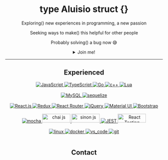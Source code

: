 <div align="center">
 <h1>type Aluisio struct {}</h1>
 <p>Exploring() new experiences in programming, a new passion</p>
 <p>Seeking ways to make() this helpful for other people</p>
 <p>Probably solving() a bug now 😅</p>

 <details>
  <summary>Join me!</summary>

  ~~and the bugs..~~
 
  <img src="https://github.com/egonelbre/gophers/blob/master/.thumb/animation/gopher-dance-long-3x.gif?raw=true" alt="gopher-dancing" width="100px"> [by    gophers](https://github.com/egonelbre/gophers)
  
 </details>

 <hr/>

 <h2> Experienced </h2>
  <div>
   <a href="#" rel="noopener noreferrer">
     <img src="https://img.shields.io/badge/javascript-%23323330.svg?style=for-the-badge&logo=javascript&logoColor=%23F7DF1E" alt="JavaScript" />
   </a>
   <a href="#" rel="noopener noreferrer">  
    <img src="https://img.shields.io/badge/typescript-%23007ACC.svg?style=for-the-badge&logo=typescript&logoColor=white" alt="TypeScript" />
   </a>
   <a href="#" rel="noopener noreferrer">   
    <img src="https://img.shields.io/badge/Go-00ADD8?style=for-the-badge&logo=go&logoColor=white" alt="Go" />
   </a>
   <a href="#" rel="noopener noreferrer">
     <img src="https://img.shields.io/badge/c++-%2300599C.svg?style=for-the-badge&logo=c%2B%2B&logoColor=white" alt="c++" />
   </a>
   <a href="#" rel="noopener noreferrer">  
    <img src="https://img.shields.io/badge/Lua-2C2D72?style=for-the-badge&logo=lua&logoColor=white" alt="Lua" />
   </a>
  </div>
  <br />
  <div>
   <a href="#" rel="noopener noreferrer">
    <img src="https://img.shields.io/badge/MySQL-005C84?style=for-the-badge&logo=mysql&logoColor=white" alt="MySQL" />
   </a>
   <a href="#" rel="noopener noreferrer">
     <img src="https://img.shields.io/badge/Sequelize-52B0E7?style=for-the-badge&logo=Sequelize&logoColor=white" alt="sequelize" />
   </a>
  </div>
  <br />
  <div>
   <a href="#" rel="noopener noreferrer">
    <img src="https://img.shields.io/badge/React-20232A?style=for-the-badge&logo=react&logoColor=61DAFB" alt="React.js" />
   </a>
   <a href="#" rel="noopener noreferrer">
    <img src="https://img.shields.io/badge/Redux-593D88?style=for-the-badge&logo=redux&logoColor=white" alt="Redux" />
   </a>
   <a href="#" rel="noopener noreferrer">
    <img src="https://img.shields.io/badge/React_Router-CA4245?style=for-the-badge&logo=react-router&logoColor=white" alt="React Router" />
   </a>
   <a href="#" rel="noopener noreferrer">
    <img src="https://img.shields.io/badge/jQuery-0769AD?style=for-the-badge&logo=jquery&logoColor=white" alt="jQuery" />
   </a>
   <a href="#" rel="noopener noreferrer">
    <img src="https://img.shields.io/badge/Material%20UI-007FFF?style=for-the-badge&logo=mui&logoColor=white" alt="Material UI" />
   </a>
    <a href="#" rel="noopener noreferrer">
     <img src="https://img.shields.io/badge/Bootstrap-563D7C?style=for-the-badge&logo=bootstrap&logoColor=white" alt="Bootstrap" />
   </a>
  </div>
  <br />
  <div>
   <a href="#" rel="noopener noreferrer">
    <img src="https://img.shields.io/badge/-mocha-%238D6748?style=for-the-badge&logo=mocha&logoColor=white" alt="mocha" />
   </a>
   <a href="#" rel="noopener noreferrer">
     <img src="https://img.shields.io/badge/Chai-JS-red?style=flat-square" alt="chai js" width="90px" height="28px" />
   </a>
   <a href="#" rel="noopener noreferrer">
     <img src="https://img.shields.io/badge/Sinon-JS-blue?style=flat-square" alt="sinon js" width="90px" height="28px" />
   </a>
   <a href="#" rel="noopener noreferrer">
     <img src="https://img.shields.io/badge/Jest-C21325?style=for-the-badge&logo=jest&logoColor=white" alt="JEST" />
   </a>
   <a href="#" rel="noopener noreferrer">
    <img src="https://img.shields.io/badge/React-RTL-green?style=flat-square" width="90px" height="28px" alt="React Testing Library" />
   </a>  
  </div>
  <br />
  <div>
   <a href="#" rel="noopener noreferrer">
    <img src="https://img.shields.io/badge/Linux-FCC624?style=for-the-badge&logo=linux&logoColor=black" alt="linux" />
   </a>
   <a href="#" rel="noopener noreferrer">
    <img src="https://img.shields.io/badge/docker-%230db7ed.svg?style=for-the-badge&logo=docker&logoColor=white" alt="docker" />
   </a>
   <a href="#" rel="noopener noreferrer">
    <img src="https://img.shields.io/badge/Visual_Studio_Code-0078D4?style=for-the-badge&logo=visual%20studio%20code&logoColor=white" alt="vs_code" />
   </a>
   <a href="#" rel="noopener noreferrer">
    <img src="https://img.shields.io/badge/GIT-E44C30?style=for-the-badge&logo=git&logoColor=white" alt="git" />
   </a>
  </div>
  <br />
  <h2>Contact</h2>
  <div>
    <a href="mailto:aluisioordones1@gmail.com" target="_blank"><img src="https://img.shields.io/badge/Gmail-D14836?style=for-the-badge&logo=gmail&logoColor=white" alt=""></a>
    <a href="https://www.linkedin.com/in/pennaor" target="_blank"><img src="https://img.shields.io/badge/LinkedIn-0077B5?style=for-the-badge&logo=linkedin&logoColor=white" alt=""></a>
  </div>
</div>
